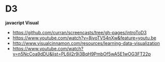 # D3
**javacript Visual**

- https://github.com/curran/screencasts/tree/gh-pages/introToD3
- https://www.youtube.com/watch?v=8jvoTV54nXw&feature=youtu.be
- http://www.visualcinnamon.com/resources/learning-data-visualization
- https://www.youtube.com/watch?v=n5NcCoa9dDU&list=PL6il2r9i3BqH9PmbOf5wA5E1wOG3FT22p
